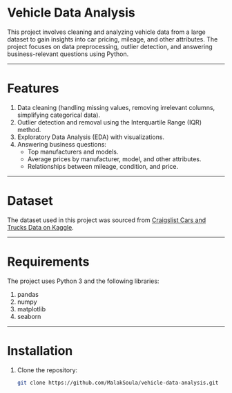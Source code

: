 # Vehicle Data Analysis

This project involves cleaning and analyzing vehicle data from a large dataset to gain insights into car pricing, mileage, and other attributes. The project focuses on data preprocessing, outlier detection, and answering business-relevant questions using Python.

---

# Features
1. Data cleaning (handling missing values, removing irrelevant columns, simplifying categorical data).
2. Outlier detection and removal using the Interquartile Range (IQR) method.
3. Exploratory Data Analysis (EDA) with visualizations.
4. Answering business questions:
   - Top manufacturers and models.
   - Average prices by manufacturer, model, and other attributes.
   - Relationships between mileage, condition, and price.

---

# Dataset
The dataset used in this project was sourced from [Craigslist Cars and Trucks Data on Kaggle](https://www.kaggle.com/datasets/austinreese/craigslist-carstrucks-data).

---

# Requirements
The project uses Python 3 and the following libraries:
1. pandas
2. numpy
3. matplotlib
4. seaborn

---

# Installation
1. Clone the repository:
   ```bash
   git clone https://github.com/MalakSoula/vehicle-data-analysis.git

